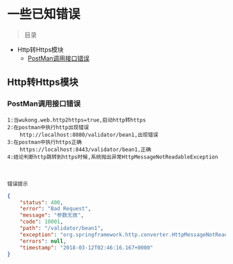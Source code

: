 # 一些已知错误

> 目录

* Http转Https模块
    * [PostMan调用接口错误](#postman调用接口错误)
    
    
    

## Http转Https模块

### PostMan调用接口错误

    1:当wukong.web.http2https=true,启动http转https
    2:在postman中执行http出现错误
        http://localhost:8080/validator/bean1,出现错误
    3:在postman中执行https正确
        https://localhost:8443/validator/bean1,正确
    4:结论判断http跳转到https时候,系统抛出异常HttpMessageNotReadableException    
    

<br>

`错误提示`

```json
{
    "status": 400,
    "error": "Bad Request",
    "message": "参数无效",
    "code": 10001,
    "path": "/validator/bean1",
    "exception": "org.springframework.http.converter.HttpMessageNotReadableException",
    "errors": null,
    "timestamp": "2018-03-12T02:46:16.167+0000"
}
```    
    
             
